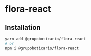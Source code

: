 # flora-react

## Installation

```sh
yarn add @grupoboticario/flora-react
# or
npm i @grupoboticario/flora-react
```
